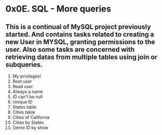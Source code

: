 # 0x0E. SQL - More queries
## This is a continual of MySQL project previously started. And contains tasks related to creating a new User in MYSQL, granting permissions to the user. Also some tasks are concerned with retrieving datas from multiple tables using join or subqueries.
1. My privileges!
1. Root user
1. Read user
1. Always a name
1. ID can't be null
1. Unique ID
1. States table
1. Cities table
1. Cities of California
1. Cities by States
1. Genre ID by show